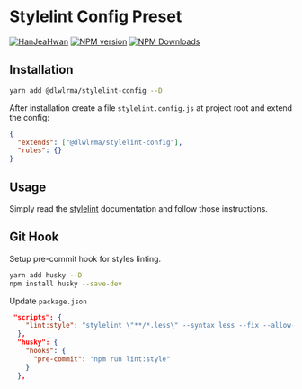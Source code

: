 # Stylelint Config Preset

[![HanJeaHwan](https://circleci.com/gh/hanjeahwan/lint-formatter-config.svg?style=shield&circle-token=65b771ace31fbc5f2bac533456890c5524624dc6)]()
[![NPM version](https://img.shields.io/npm/v/@dlwlrma/stylelint-config.svg)](https://www.npmjs.org/package/@dlwlrma/stylelint-config)
[![NPM Downloads](https://img.shields.io/npm/dm/@dlwlrma/stylelint-config.svg)](https://npmcharts.com/compare/@dlwlrma/stylelint-config?minimal=true)

## Installation

```bash
yarn add @dlwlrma/stylelint-config --D
```

After installation create a file `stylelint.config.js` at project root and extend the config:

```json
{
  "extends": ["@dlwlrma/stylelint-config"],
  "rules": {}
}
```

## Usage

Simply read the [stylelint](https://github.com/stylelint/stylelint) documentation and follow those instructions.

## Git Hook

Setup pre-commit hook for styles linting.

```bash
yarn add husky --D
npm install husky --save-dev
```

Update `package.json`

```json
 "scripts": {
    "lint:style": "stylelint \"**/*.less\" --syntax less --fix --allow-empty-input",
  },
  "husky": {
    "hooks": {
      "pre-commit": "npm run lint:style"
    }
  },
```
